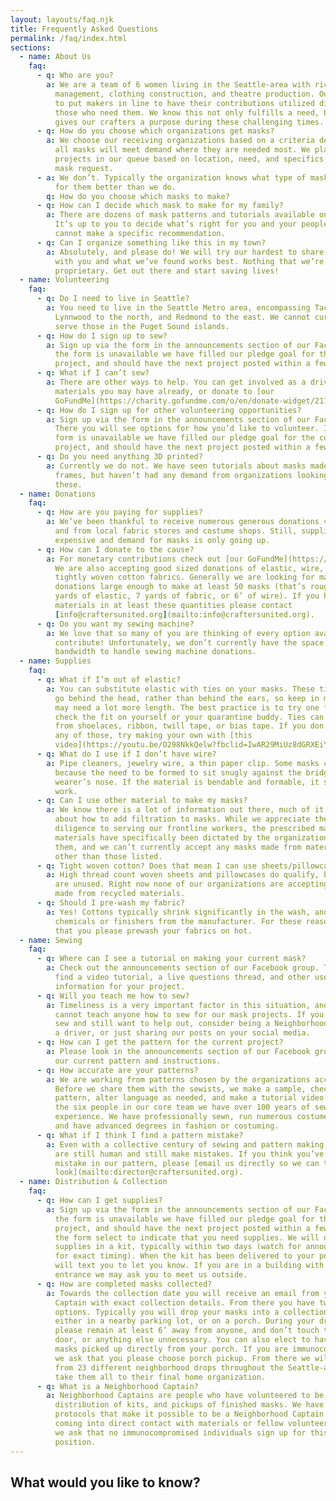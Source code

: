 ```yaml
---
layout: layouts/faq.njk
title: Frequently Asked Questions
permalink: /faq/index.html
sections:
  - name: About Us
    faq:
      - q: Who are you?
        a: We are a team of 6 women living in the Seattle-area with rich backgrounds in
          management, clothing construction, and theatre production. Our goal is
          to put makers in line to have their contributions utilized directly by
          those who need them. We know this not only fulfills a need, but also
          gives our crafters a purpose during these challenging times.
      - q: How do you choose which organizations get masks?
        a: We choose our receiving organizations based on a criteria designed to ensure
          all masks will meet demand where they are needed most. We place
          projects in our queue based on location, need, and specifics of the
          mask request.
      - a: We don’t. Typically the organization knows what type of mask will work best
          for them better than we do.
        q: How do you choose which masks to make?
      - q: How can I decide which mask to make for my family?
        a: There are dozens of mask patterns and tutorials available on the internet.
          It’s up to you to decide what’s right for you and your people, we
          cannot make a specific recommendation.
      - q: Can I organize something like this in my town?
        a: Absolutely, and please do! We will try our hardest to share our experience
          with you and what we’ve found works best. Nothing that we’re doing is
          proprietary. Get out there and start saving lives!
  - name: Volunteering
    faq:
      - q: Do I need to live in Seattle?
        a: You need to live in the Seattle Metro area, encompassing Tacoma to the south,
          Lynnwood to the north, and Redmond to the east. We cannot currently
          serve those in the Puget Sound islands.
      - q: How do I sign up to sew?
        a: Sign up via the form in the announcements section of our Facebook Group. If
          the form is unavailable we have filled our pledge goal for the current
          project, and should have the next project posted within a few days.
      - q: What if I can’t sew?
        a: There are other ways to help. You can get involved as a driver, contribute
          materials you may have already, or donate to [our 
          GoFundMe](https://charity.gofundme.com/o/en/donate-widget/21157).
      - q: How do I sign up for other volunteering opportunities?
        a: Sign up via the form in the announcements section of our Facebook Group.
          There you will see options for how you’d like to volunteer. If the
          form is unavailable we have filled our pledge goal for the current
          project, and should have the next project posted within a few days.
      - q: Do you need anything 3D printed?
        a: Currently we do not. We have seen tutorials about masks made from 3D printed
          frames, but haven’t had any demand from organizations looking for
          these.
  - name: Donations
    faq:
      - q: How are you paying for supplies?
        a: We’ve been thankful to receive numerous generous donations via our GoFundMe
          and from local fabric stores and costume shops. Still, supplies are
          expensive and demand for masks is only going up.
      - q: How can I donate to the cause?
        a: For monetary contributions check out [our GoFundMe](https://charity.gofundme.com/o/en/donate-widget/21157).
          We are also accepting good sized donations of elastic, wire, and
          tightly woven cotton fabrics. Generally we are looking for material
          donations large enough to make at least 50 masks (that’s roughly 25
          yards of elastic, 7 yards of fabric, or 6’ of wire). If you have
          materials in at least these quantities please contact
          [info@craftersunited.org](mailto:info@craftersunited.org).
      - q: Do you want my sewing machine?
        a: We love that so many of you are thinking of every option available to
          contribute! Unfortunately, we don’t currently have the space or
          bandwidth to handle sewing machine donations.
  - name: Supplies
    faq:
      - q: What if I’m out of elastic?
        a: You can substitute elastic with ties on your masks. These ties will have to
          go behind the head, rather than behind the ears, so keep in mind you
          may need a lot more length. The best practice is to try one first and
          check the fit on yourself or your quarantine buddy. Ties can be made
          from shoelaces, ribbon, twill tape, or bias tape. If you don’t have
          any of those, try making your own with [this
          video](https://youtu.be/O298NkkQelw?fbclid=IwAR29MiUz8dGRXEiYV8tQqFL4pQBfJiRPqrmRbDC_40SEeIWPBib1ZujGZoU).
      - q: What do I use if I don’t have wire?
        a: Pipe cleaners, jewelry wire, a thin paper clip. Some masks call for wire
          because the need to be formed to sit snugly against the bridge of the
          wearer’s nose. If the material is bendable and formable, it should
          work.
      - q: Can I use other material to make my masks?
        a: We know there is a lot of information out there, much of it speculative,
          about how to add filtration to masks. While we appreciate the
          diligence to serving our frontline workers, the prescribed mask
          materials have specifically been dictated by the organizations using
          them, and we can’t currently accept any masks made from materials
          other than those listed.
      - q: Tight woven cotton? Does that mean I can use sheets/pillowcases?
        a: High thread count woven sheets and pillowcases do qualify, but only if they
          are unused. Right now none of our organizations are accepting masks
          made from recycled materials.
      - q: Should I pre-wash my fabric?
        a: Yes! Cottons typically shrink significantly in the wash, and sometimes have
          chemicals or finishers from the manufacturer. For these reasons we ask
          that you please prewash your fabrics on hot.
  - name: Sewing
    faq:
      - q: Where can I see a tutorial on making your current mask?
        a: Check out the announcements section of our Facebook group. There you will
          find a video tutorial, a live questions thread, and other useful
          information for your project.
      - q: Will you teach me how to sew?
        a: Timeliness is a very important factor in this situation, and we unfortunately
          cannot teach anyone how to sew for our mask projects. If you cannot
          sew and still want to help out, consider being a Neighborhood Captain,
          a driver, or just sharing our posts on your social media.
      - q: How can I get the pattern for the current project?
        a: Please look in the announcements section of our Facebook group for a PDF of
          our current pattern and instructions.
      - q: How accurate are your patterns?
        a: We are working from patterns chosen by the organizations accepting the masks.
          Before we share them with the sewists, we make a sample, check the
          pattern, alter language as needed, and make a tutorial video. Between
          the six people in our core team we have over 100 years of sewing
          experience. We have professionally sewn, run numerous costume shops,
          and have advanced degrees in fashion or costuming.
      - q: What if I think I find a pattern mistake?
        a: Even with a collective century of sewing and pattern making experience, we
          are still human and still make mistakes. If you think you’ve found a
          mistake in our pattern, please [email us directly so we can take a
          look](mailto:director@craftersunited.org).
  - name: Distribution & Collection
    faq:
      - q: How can I get supplies?
        a: Sign up via the form in the announcements section of our Facebook Group. If
          the form is unavailable we have filled our pledge goal for the current
          project, and should have the next project posted within a few days. On
          the form select to indicate that you need supplies. We will deliver
          supplies in a kit, typically within two days (watch for announcements
          for exact timing). When the kit has been delivered to your porch we
          will text you to let you know. If you are in a building with secure
          entrance we may ask you to meet us outside.
      - q: How are completed masks collected?
        a: Towards the collection date you will receive an email from your Neighborhood
          Captain with exact collection details. From there you have two
          options. Typically you will drop your masks into a collection bin,
          either in a nearby parking lot, or on a porch. During your drop off
          please remain at least 6’ away from anyone, and don’t touch the bin,
          door, or anything else unnecessary. You can also elect to have your
          masks picked up directly from your porch. If you are immunocompromised
          we ask that you please choose porch pickup. From there we will pick up
          from 23 different neighborhood drops throughout the Seattle-area, and
          take them all to their final home organization.
      - q: What is a Neighborhood Captain?
        a: Neighborhood Captains are people who have volunteered to be responsible for
          distribution of kits, and pickups of finished masks. We have several
          protocols that make it possible to be a Neighborhood Captain without
          coming into direct contact with materials or fellow volunteers; still,
          we ask that no immunocompromised individuals sign up for this
          position.
---
```


## What would you like to know?
